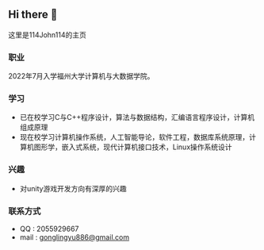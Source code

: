 ## Hi there 👋
这里是114John114的主页
### 职业
2022年7月入学福州大学计算机与大数据学院。
### 学习
- 已在校学习C与C++程序设计，算法与数据结构，汇编语言程序设计，计算机组成原理
- 现在校学习计算机操作系统，人工智能导论，软件工程，数据库系统原理，计算机图形学，嵌入式系统，现代计算机接口技术，Linux操作系统设计
### 兴趣
- 对unity游戏开发方向有深厚的兴趣
### 联系方式
- QQ : 2055929667
- mail : gonglingyu886@gmail.com
